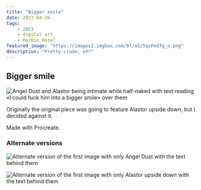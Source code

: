 ```yaml
---
title: "Bigger smile"
date: 2023-04-26
tags:
    - 2023
    - digital art
    - Hazbin Hotel
featured_image: "https://images2.imgbox.com/8f/a5/5qzPedfq_o.png"
description: "Pretty crude, eh?"
---
```


## Bigger smile

![Angel Dust and Alastor being intimate while half-naked with text reading «I could fuck him into a bigger smile» over them](https://images2.imgbox.com/8f/a5/5qzPedfq_o.png)

Originally the original piece was going to feature Alastor upside down, but I decided against it.

Made with Procreate.

### Alternate versions

![Alternate version of the first image with only Angel Dust with the text behind them](https://images2.imgbox.com/fb/c8/a6XBfeqD_o.png)

![Alternate version of the first image with only Alastor upside down with the text behind them](https://images2.imgbox.com/41/c2/xHYbTP3B_o.png)